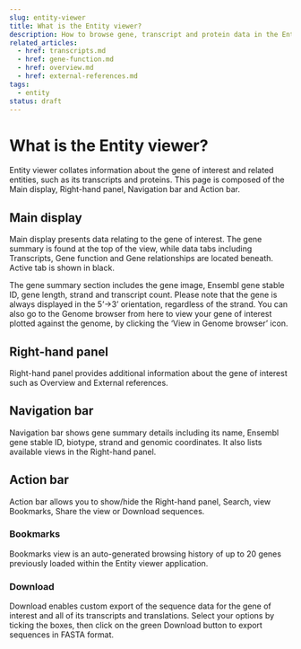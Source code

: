 ```yaml
---
slug: entity-viewer
title: What is the Entity viewer?
description: How to browse gene, transcript and protein data in the Entity viewer
related_articles:
  - href: transcripts.md
  - href: gene-function.md
  - href: overview.md
  - href: external-references.md
tags:
  - entity
status: draft
---
```


# What is the Entity viewer?

Entity viewer collates information about the gene of interest and related entities, such as its transcripts and proteins. This page is composed of the Main display, Right-hand panel, Navigation bar and Action bar.
 
## Main display

Main display presents data relating to the gene of interest. The gene summary is found at the top of the view, while data tabs including Transcripts, Gene function and Gene relationships are located beneath. Active tab is shown in black.
 
The gene summary section includes the gene image, Ensembl gene stable ID, gene length, strand and transcript count. Please note that the gene is always displayed in the 5’->3’ orientation, regardless of the strand. You can also go to the Genome browser from here to view your gene of interest plotted against the genome, by clicking the ‘View in Genome browser’ icon.
 
 ## Right-hand panel
 
Right-hand panel provides additional information about the gene of interest such as Overview and External references.
 
## Navigation bar

Navigation bar shows gene summary details including its name, Ensembl gene stable ID, biotype, strand and genomic coordinates. It also lists available views in the Right-hand panel.
 
## Action bar

Action bar allows you to show/hide the Right-hand panel, Search, view Bookmarks, Share the view or Download sequences.
 
### Bookmarks

Bookmarks view is an auto-generated browsing history of up to 20 genes previously loaded within the Entity viewer application.
 
### Download

Download enables custom export of the sequence data for the gene of interest and all of its transcripts and translations. Select your options by ticking the boxes, then click on the green Download button to export sequences in FASTA format.
